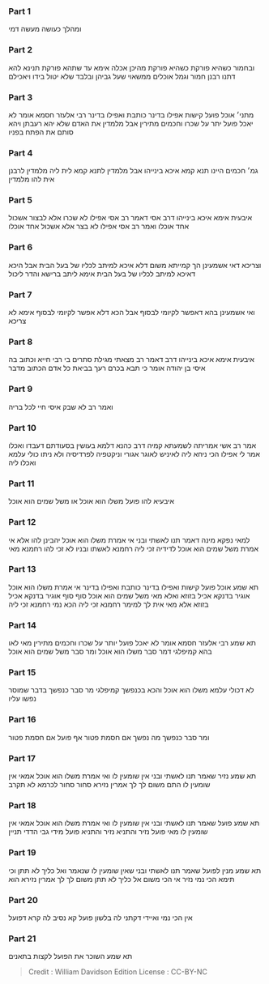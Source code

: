
### Part 1
ומהלך כעושה מעשה דמי

### Part 2
ובחמור כשהיא פורקת כשהיא פורקת מהיכן אכלה אימא עד שתהא פורקת תנינא להא דתנו רבנן חמור וגמל אוכלים ממשאוי שעל גביהן ובלבד שלא יטול בידו ויאכילם

### Part 3
מתני׳ אוכל פועל קישות אפילו בדינר כותבת ואפילו בדינר רבי אלעזר חסמא אומר לא יאכל פועל יתר על שכרו וחכמים מתירין אבל מלמדין את האדם שלא יהא רעבתן ויהא סותם את הפתח בפניו

### Part 4
גמ׳ חכמים היינו תנא קמא איכא בינייהו אבל מלמדין לתנא קמא לית ליה מלמדין לרבנן אית להו מלמדין

### Part 5
איבעית אימא איכא בינייהו דרב אסי דאמר רב אסי אפילו לא שכרו אלא לבצור אשכול אחד אוכלו ואמר רב אסי אפילו לא בצר אלא אשכול אחד אוכלו

### Part 6
וצריכא דאי אשמעינן הך קמייתא משום דלא איכא למיתב לכליו של בעל הבית אבל היכא דאיכא למיתב לכליו של בעל הבית אימא ליתב ברישא והדר ליכול

### Part 7
ואי אשמעינן בהא דאפשר לקיומי לבסוף אבל הכא דלא אפשר לקיומי לבסוף אימא לא צריכא

### Part 8
איבעית אימא איכא בינייהו דרב דאמר רב מצאתי מגילת סתרים בי רבי חייא וכתוב בה איסי בן יהודה אומר כי תבא בכרם רעך בביאת כל אדם הכתוב מדבר

### Part 9
ואמר רב לא שבק איסי חיי לכל בריה

### Part 10
אמר רב אשי אמריתה לשמעתא קמיה דרב כהנא דלמא בעושין בסעודתם דעבדו ואכלו אמר לי אפילו הכי ניחא ליה לאיניש לאוגר אגורי וניקטפיה לפרדיסיה ולא ניתו כולי עלמא ואכלו ליה

### Part 11
איבעיא להו פועל משלו הוא אוכל או משל שמים הוא אוכל

### Part 12
למאי נפקא מינה דאמר תנו לאשתי ובני אי אמרת משלו הוא אוכל יהבינן להו אלא אי אמרת משל שמים הוא אוכל לדידיה זכי ליה רחמנא לאשתו ובניו לא זכי להו רחמנא מאי

### Part 13
תא שמע אוכל פועל קישות ואפילו בדינר כותבת ואפילו בדינר אי אמרת משלו הוא אוכל אוגיר בדנקא אכיל בזוזא ואלא מאי משל שמים הוא אוכל סוף סוף אוגיר בדנקא אכיל בזוזא אלא מאי אית לך למימר רחמנא זכי ליה הכא נמי רחמנא זכי ליה

### Part 14
תא שמע רבי אלעזר חסמא אומר לא יאכל פועל יותר על שכרו וחכמים מתירין מאי לאו בהא קמיפלגי דמר סבר משלו הוא אוכל ומר סבר משל שמים הוא אוכל

### Part 15
לא דכולי עלמא משלו הוא אוכל והכא בכנפשך קמיפלגי מר סבר כנפשך בדבר שמוסר נפשו עליו

### Part 16
ומר סבר כנפשך מה נפשך אם חסמת פטור אף פועל אם חסמת פטור

### Part 17
תא שמע נזיר שאמר תנו לאשתי ובני אין שומעין לו ואי אמרת משלו הוא אוכל אמאי אין שומעין לו התם משום לך לך אמרין נזירא סחור סחור לכרמא לא תקרב

### Part 18
תא שמע פועל שאמר תנו לאשתי ובני אין שומעין לו ואי אמרת משלו הוא אוכל אמאי אין שומעין לו מאי פועל נזיר והתניא נזיר והתניא פועל מידי גבי הדדי תניין

### Part 19
תא שמע מנין לפועל שאמר תנו לאשתי ובני שאין שומעין לו שנאמר ואל כליך לא תתן וכי תימא הכי נמי נזיר אי הכי משום אל כליך לא תתן משום לך לך אמרין נזירא הוא

### Part 20
אין הכי נמי ואיידי דקתני לה בלשון פועל קא נסיב לה קרא דפועל

### Part 21
תא שמע השוכר את הפועל לקצות בתאנים

>Credit : William Davidson Edition
>License : CC-BY-NC